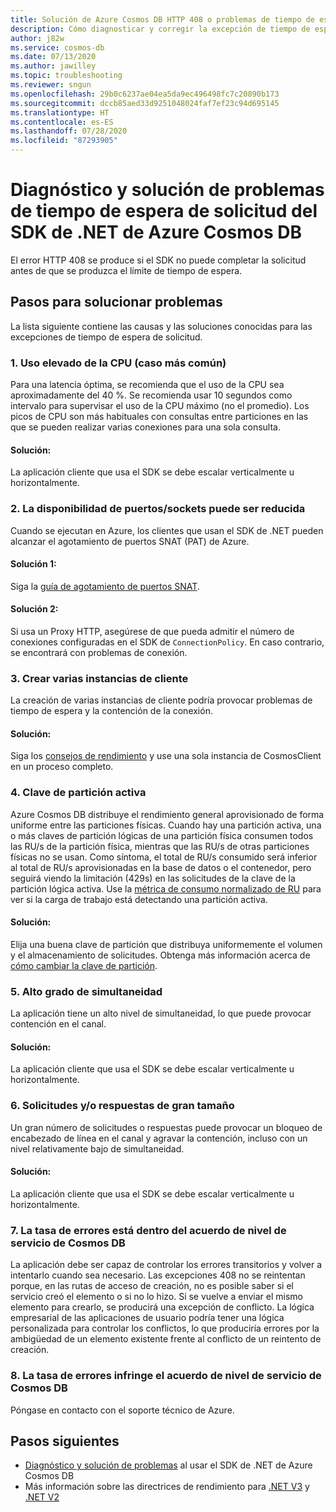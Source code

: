 ```yaml
---
title: Solución de Azure Cosmos DB HTTP 408 o problemas de tiempo de espera de solicitud con el SDK de .NET
description: Cómo diagnosticar y corregir la excepción de tiempo de espera de solicitud del SDK de .NET
author: j82w
ms.service: cosmos-db
ms.date: 07/13/2020
ms.author: jawilley
ms.topic: troubleshooting
ms.reviewer: sngun
ms.openlocfilehash: 29b0c6237ae04ea5da9ec496498fc7c20890b173
ms.sourcegitcommit: dccb85aed33d9251048024faf7ef23c94d695145
ms.translationtype: HT
ms.contentlocale: es-ES
ms.lasthandoff: 07/28/2020
ms.locfileid: "87293905"
---
```

# <a name="diagnose-and-troubleshoot-azure-cosmos-db-net-sdk-request-timeout"></a>Diagnóstico y solución de problemas de tiempo de espera de solicitud del SDK de .NET de Azure Cosmos DB
El error HTTP 408 se produce si el SDK no puede completar la solicitud antes de que se produzca el límite de tiempo de espera.

## <a name="troubleshooting-steps"></a>Pasos para solucionar problemas
La lista siguiente contiene las causas y las soluciones conocidas para las excepciones de tiempo de espera de solicitud.

### <a name="1-high-cpu-utilization-most-common-case"></a>1. Uso elevado de la CPU (caso más común)
Para una latencia óptima, se recomienda que el uso de la CPU sea aproximadamente del 40 %. Se recomienda usar 10 segundos como intervalo para supervisar el uso de la CPU máximo (no el promedio). Los picos de CPU son más habituales con consultas entre particiones en las que se pueden realizar varias conexiones para una sola consulta.

#### <a name="solution"></a>Solución:
La aplicación cliente que usa el SDK se debe escalar verticalmente u horizontalmente.

### <a name="2-socket--port-availability-might-be-low"></a>2. La disponibilidad de puertos/sockets puede ser reducida
Cuando se ejecutan en Azure, los clientes que usan el SDK de .NET pueden alcanzar el agotamiento de puertos SNAT (PAT) de Azure.

#### <a name="solution-1"></a>Solución 1:
Siga la [guía de agotamiento de puertos SNAT](troubleshoot-dot-net-sdk.md#snat).

#### <a name="solution-2"></a>Solución 2:
Si usa un Proxy HTTP, asegúrese de que pueda admitir el número de conexiones configuradas en el SDK de `ConnectionPolicy`.
En caso contrario, se encontrará con problemas de conexión.

### <a name="3-creating-multiple-client-instances"></a>3. Crear varias instancias de cliente
La creación de varias instancias de cliente podría provocar problemas de tiempo de espera y la contención de la conexión.

#### <a name="solution"></a>Solución:
Siga los [consejos de rendimiento](performance-tips-dotnet-sdk-v3-sql.md#sdk-usage) y use una sola instancia de CosmosClient en un proceso completo.

### <a name="4-hot-partition-key"></a>4. Clave de partición activa
Azure Cosmos DB distribuye el rendimiento general aprovisionado de forma uniforme entre las particiones físicas. Cuando hay una partición activa, una o más claves de partición lógicas de una partición física consumen todos las RU/s de la partición física, mientras que las RU/s de otras particiones físicas no se usan. Como síntoma, el total de RU/s consumido será inferior al total de RU/s aprovisionadas en la base de datos o el contenedor, pero seguirá viendo la limitación (429s) en las solicitudes de la clave de la partición lógica activa. Use la [métrica de consumo normalizado de RU](monitor-normalized-request-units.md) para ver si la carga de trabajo está detectando una partición activa. 

#### <a name="solution"></a>Solución:
Elija una buena clave de partición que distribuya uniformemente el volumen y el almacenamiento de solicitudes. Obtenga más información acerca de [cómo cambiar la clave de partición](https://devblogs.microsoft.com/cosmosdb/how-to-change-your-partition-key/).

### <a name="5-high-degree-of-concurrency"></a>5. Alto grado de simultaneidad
La aplicación tiene un alto nivel de simultaneidad, lo que puede provocar contención en el canal.

#### <a name="solution"></a>Solución:
La aplicación cliente que usa el SDK se debe escalar verticalmente u horizontalmente.

### <a name="6-large-requests-andor-responses"></a>6. Solicitudes y/o respuestas de gran tamaño
Un gran número de solicitudes o respuestas puede provocar un bloqueo de encabezado de línea en el canal y agravar la contención, incluso con un nivel relativamente bajo de simultaneidad.

#### <a name="solution"></a>Solución:
La aplicación cliente que usa el SDK se debe escalar verticalmente u horizontalmente.

### <a name="7-failure-rate-is-within-cosmos-db-sla"></a>7. La tasa de errores está dentro del acuerdo de nivel de servicio de Cosmos DB
La aplicación debe ser capaz de controlar los errores transitorios y volver a intentarlo cuando sea necesario. Las excepciones 408 no se reintentan porque, en las rutas de acceso de creación, no es posible saber si el servicio creó el elemento o si no lo hizo. Si se vuelve a enviar el mismo elemento para crearlo, se producirá una excepción de conflicto. La lógica empresarial de las aplicaciones de usuario podría tener una lógica personalizada para controlar los conflictos, lo que produciría errores por la ambigüedad de un elemento existente frente al conflicto de un reintento de creación.

### <a name="8-failure-rate-is-violating-the-cosmos-db-sla"></a>8. La tasa de errores infringe el acuerdo de nivel de servicio de Cosmos DB
Póngase en contacto con el soporte técnico de Azure.

## <a name="next-steps"></a>Pasos siguientes
* [Diagnóstico y solución de problemas](troubleshoot-dot-net-sdk.md) al usar el SDK de .NET de Azure Cosmos DB
* Más información sobre las directrices de rendimiento para [.NET V3](performance-tips-dotnet-sdk-v3-sql.md) y [.NET V2](performance-tips.md)